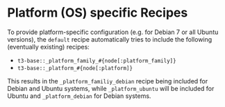 Platform (OS) specific Recipes
==============================

To provide platform-specific configuration (e.g. for Debian 7 or all Ubuntu versions), the `default` recipe
automatically tries to include the following (eventually existing) recipes:

* `t3-base::_platform_family_#{node[:platform_family]}`
* `t3-base::_platform_#{node[:platform]}`

This results in the `_platform_familiy_debian` recipe being included for Debian and Ubuntu systems, while
`_platform_ubuntu` will be included for Ubuntu and `_platform_debian` for Debian systems.
